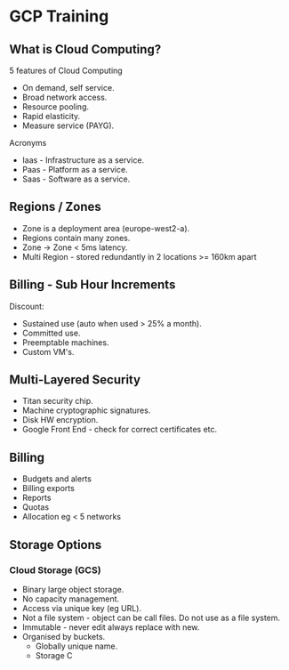#  GCP Training

##  What is Cloud Computing?

5 features of Cloud Computing
-	On demand, self service.
-	Broad network access.
-	Resource pooling.
-	Rapid elasticity.
-	Measure service (PAYG).

Acronyms
-	Iaas - Infrastructure as a service.
-	Paas - Platform as a service.
-	Saas - Software as a service.

##  Regions / Zones

-	Zone is a deployment area (europe-west2-a).
-	Regions contain many zones.
-	Zone -> Zone < 5ms latency.
-	Multi Region - stored redundantly in 2 locations >= 160km apart

##  Billing - Sub Hour Increments

Discount:

-	Sustained use (auto when used > 25% a month).
-	Committed use.
-	Preemptable machines.
-	Custom VM's.

##  Multi-Layered Security

-	Titan security chip.
-	Machine cryptographic signatures.
-	Disk HW encryption.
-	Google Front End - check for correct certificates etc.

##  Billing

-	Budgets and alerts
-	Billing exports
-	Reports
-	Quotas
-	Allocation eg < 5 networks

## Storage Options

### Cloud Storage (GCS)

-	Binary large object storage.
-	No capacity management.
-	Access via unique key (eg URL).
-	Not a file system - object can be call files.   Do not use as a file system.
-	Immutable - never edit always replace with new.
-	Organised by buckets.
	-	Globally unique name.
	-	Storage C
<!--stackedit_data:
eyJoaXN0b3J5IjpbMTM1ODc0NzM4LDE4NzMwMjgzMTksLTc5ND
A2NTY3MV19
-->